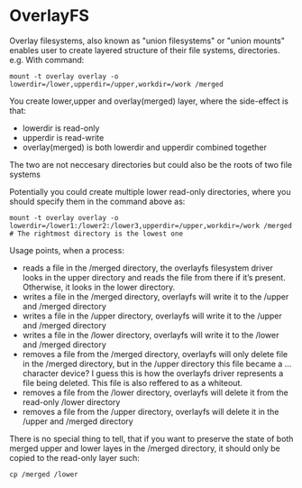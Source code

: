 # OverlayFS

Overlay filesystems, also known as "union filesystems" or "union mounts" enables user to create layered structure of their file systems, directories.
e.g. With command:

	mount -t overlay overlay -o lowerdir=/lower,upperdir=/upper,workdir=/work /merged

You create lower,upper and overlay(merged) layer, where the side-effect is that:
- lowerdir is read-only
- upperdir is read-write
- overlay(merged) is both lowerdir and upperdir combined together

The two are not neccesary directories but could also be the roots of two file systems 

Potentially you could create multiple lower read-only directories, where you should specify them in the command above as:
	
	mount -t overlay overlay -o lowerdir=/lower1:/lower2:/lower3,upperdir=/upper,workdir=/work /merged # The rightmost directory is the lowest one

Usage points, when a process:
- reads a file in the /merged directory, the overlayfs filesystem driver looks in the upper directory and reads the file from there if it’s present. Otherwise, it looks in the lower directory.
- writes a file in the /merged directory, overlayfs will write it to the /upper and /merged directory
- writes a file in the /upper directory, overlayfs will write it to the /upper and /merged directory
- writes a file in the /lower directory, overlayfs will write it to the /lower and /merged directory
- removes a file from the /merged directory, overlayfs will only delete file in the /merged directory, but in the /upper directory this file became a ... character device? I guess this is how the overlayfs driver represents a file being deleted. This file is also reffered to as a whiteout.
- removes a file from the /lower directory, overlayfs will delete it from the read-only /lower directory
- removes a file from the /upper directory, overlayfs will delete it in the /upper and /merged directory


There is no special thing to tell, that if you want to preserve the state of both merged upper and lower layes in the /merged directory, it should only be copied to the read-only layer such:

	cp /merged /lower
